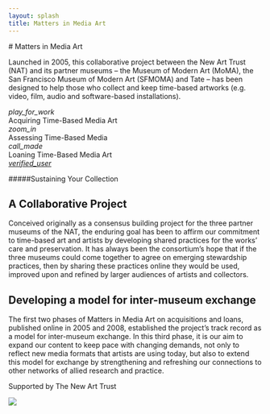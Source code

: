 ```yaml
---
layout: splash
title: Matters in Media Art
---
```



<div id="polina" markdown="1">
<div class="row" markdown="1">


<div class="col s12" markdown="1">
# Matters in Media Art
</div>

<div class="col s12" markdown="1">

Launched in 2005, this collaborative project between the New Art Trust (NAT) and its partner museums – the Museum of Modern Art (MoMA), the San Francisco Museum of Modern Art (SFMOMA) and Tate – has been designed to help those who collect and keep time-based artworks (e.g. video, film, audio and software-based installations).

</div>
</div>
</div>

<div class="row" markdown="1">

<div class="col 12 splashbg">

<div class="col s3 center" markdown="1">
<i class="large material-icons">play_for_work</i><br>
Acquiring Time-Based Media Art
</div>

<div class="col s3 center" markdown="1">
<i class="large material-icons">zoom_in</i><br>
Assessing Time-Based Media
</div>

<div class="col s3 center" markdown="1">
<i class="large material-icons">call_made</i><br>
Loaning Time-Based Media Art
</div>

<div class="col s3 center" markdown="1">
<a href="sustaining-your-collection.html">
<i class="large material-icons">verified_user</i></a><br>

#####Sustaining Your Collection

</div>
</div>
</div>

<div class="row" markdown="1">

<div class="col s8 offset-s2 splashbg" markdown="1">

## A Collaborative Project
Conceived originally as a consensus building project for the three partner museums of the NAT, the enduring goal has been to affirm our commitment to time-based art and artists by developing shared practices for the works’ care and preservation. It has always been the consortium’s hope that if the three museums could come together to agree on emerging stewardship practices, then by sharing these practices online they would be used, improved upon and refined by larger audiences of artists and collectors. 

## Developing a model for inter-museum exchange
The first two phases of Matters in Media Art on acquisitions and loans, published online in 2005 and 2008, established the project’s track record as a model for inter-museum exchange. In this third phase, it is our aim to expand our content to keep pace with changing demands, not only to reflect new media formats that artists are using today, but also to extend this model for exchange by strengthening and refreshing our connections to other networks of allied research and practice. 

Supported by The New Art Trust



</div>

</div>

<img src="http://images.tate.org.uk/sites/default/files/mattermediaart_logos.jpg" class="logo">


